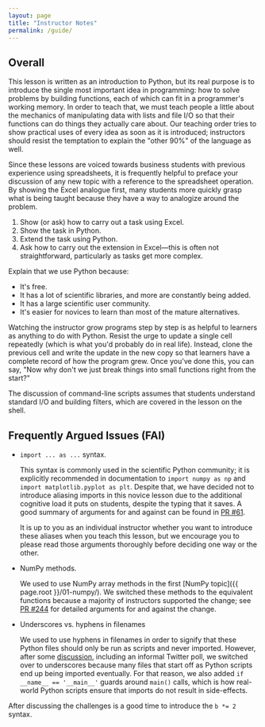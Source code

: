 ```yaml
---
layout: page
title: "Instructor Notes"
permalink: /guide/
---
```

## Overall

This lesson is written as an introduction to Python,
but its real purpose is to introduce the single most important idea in programming:
how to solve problems by building functions,
each of which can fit in a programmer's working memory.
In order to teach that,
we must teach people a little about
the mechanics of manipulating data with lists and file I/O
so that their functions can do things they actually care about.
Our teaching order tries to show practical uses of every idea as soon as it is introduced;
instructors should resist the temptation to explain
the "other 90%" of the language
as well.

Since these lessons are voiced towards business students with previous experience using spreadsheets, it is frequently helpful to preface your discussion of any new topic with a reference to the spreadsheet operation.  By showing the Excel analogue first, many students more quickly grasp what is being taught because they have a way to analogize around the problem.

1. Show (or ask) how to carry out a task using Excel.
2. Show the task in Python.
3. Extend the task using Python.
4. Ask how to carry out the extension in Excel—this is often not straightforward, particularly as tasks get more complex.

Explain that we use Python because:

*   It's free.
*   It has a lot of scientific libraries, and more are constantly being added.
*   It has a large scientific user community.
*   It's easier for novices to learn than most of the mature alternatives.

Watching the instructor grow programs step by step
is as helpful to learners as anything to do with Python.
Resist the urge to update a single cell repeatedly
(which is what you'd probably do in real life).
Instead,
clone the previous cell and write the update in the new copy
so that learners have a complete record of how the program grew.
Once you've done this,
you can say,
"Now why don't we just break things into small functions right from the start?"

The discussion of command-line scripts
assumes that students understand standard I/O and building filters,
which are covered in the lesson on the shell.

## Frequently Argued Issues (FAI)

*   `import ... as ...` syntax.

    This syntax is commonly used in the scientific Python community;
    it is explicitly recommended in documentation to `import numpy as np`
    and `import matplotlib.pyplot as plt`. Despite that, we have decided
    not to introduce aliasing imports in this novice lesson due to the
    additional cognitive load it puts on students, despite the typing that
    it saves. A good summary of arguments for and against can be found in
    [PR #61](https://github.com/swcarpentry/python-novice-inflammation/pull/61).

    It is up to you as an individual instructor whether you want to introduce
    these aliases when you teach this lesson, but we encourage you to please
    read those arguments thoroughly before deciding one way or the other.

*   NumPy methods.

    We used to use NumPy array methods in the first [NumPy topic]({{ page.root }}/01-numpy/).
    We switched these methods to the equivalent functions because a majority
    of instructors supported the change; see
    [PR #244](https://github.com/swcarpentry/python-novice-inflammation/pull/244)
    for detailed arguments for and against the change.

*   Underscores vs. hyphens in filenames

    We used to use hyphens in filenames in order to signify that these Python
    files should only be run as scripts and never imported. However, after some
    [discussion](https://github.com/swcarpentry/python-novice-inflammation/pull/254),
    including an informal Twitter poll, we switched over to underscores because
    many files that start off as Python scripts end up being imported eventually.
    For that reason, we also added `if __name__ == '__main__'` guards around
    `main()` calls, which is how real-world Python scripts ensure that imports
    do not result in side-effects.

After discussing the challenges is a good time to introduce the `b *= 2` syntax.

